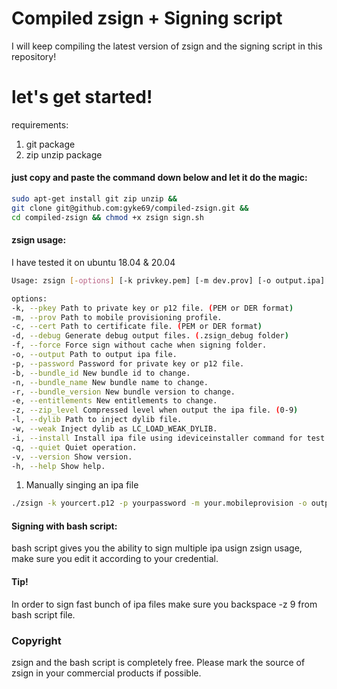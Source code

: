 # Compiled zsign + Signing script
I will keep compiling the latest version of zsign and the signing script in this repository!


# let's get started!
requirements:
1. git package
2. zip unzip package

#### just copy and paste the command down below and let it do the magic:

````sh
sudo apt-get install git zip unzip &&
git clone git@github.com:gyke69/compiled-zsign.git &&
cd compiled-zsign && chmod +x zsign sign.sh
````
#### zsign usage:
I have tested it on ubuntu 18.04 & 20.04

```bash
Usage: zsign [-options] [-k privkey.pem] [-m dev.prov] [-o output.ipa] file|folder

options:
-k, --pkey Path to private key or p12 file. (PEM or DER format)
-m, --prov Path to mobile provisioning profile.
-c, --cert Path to certificate file. (PEM or DER format)
-d, --debug Generate debug output files. (.zsign_debug folder)
-f, --force Force sign without cache when signing folder.
-o, --output Path to output ipa file.
-p, --password Password for private key or p12 file.
-b, --bundle_id New bundle id to change.
-n, --bundle_name New bundle name to change.
-r, --bundle_version New bundle version to change.
-e, --entitlements New entitlements to change.
-z, --zip_level Compressed level when output the ipa file. (0-9)
-l, --dylib Path to inject dylib file.
-w, --weak Inject dylib as LC_LOAD_WEAK_DYLIB.
-i, --install Install ipa file using ideviceinstaller command for test.
-q, --quiet Quiet operation.
-v, --version Show version.
-h, --help Show help.
```

1. Manually singing an ipa file
```bash
./zsign -k yourcert.p12 -p yourpassword -m your.mobileprovision -o outputfolder/output.ipa -b 'com.your.bundle.ID' -n 'yourbundlname' youripafile.ipa
```

#### Signing with bash script:
bash script gives you the ability to sign multiple ipa usign zsign usage, make sure you edit it according to your credential.
#### Tip!
In order to sign fast bunch of ipa files make sure you backspace -z 9 from bash script file.


### Copyright
zsign and the bash script is completely free. Please mark the source of zsign in your commercial products if possible.
